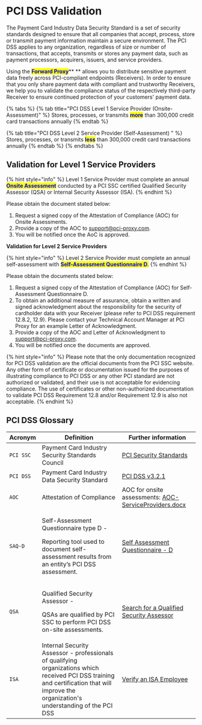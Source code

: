 # PCI DSS Validation

The Payment Card Industry Data Security Standard is a set of security standards designed to ensure that all companies that accept, process, store or transmit payment information maintain a secure environment. The PCI DSS applies to any organization, regardless of size or number of transactions, that accepts, transmits or stores any payment data, such as payment processors, acquirers, issuers, and service providers.

Using the <mark style="color:blue;">**Forward Proxy**</mark>** ** allows you to distribute sensitive payment data freely across PCI-compliant endpoints (Receivers). In order to ensure that you only share payment data with compliant and trustworthy Receivers, we help you to validate the compliance status of the respectively third-party Receiver to ensure continued protection of your customers' payment data.



{% tabs %}
{% tab title="PCI DSS Level 1 Service Provider (Onsite-Assessment)" %}
Stores, processes, or transmits <mark style="color:blue;">**more**</mark> than 300,000 credit card transactions annually
{% endtab %}

{% tab title="PCI DSS Level 2 Service Provider (Self-Assessment)    " %}
Stores, processes, or transmits <mark style="color:blue;">**less**</mark> than 300,000 credit card transactions annually
{% endtab %}
{% endtabs %}

## **Validation for Level 1 Service Providers**

{% hint style="info" %}
Level 1 Service Provider must complete an annual <mark style="color:blue;">**Onsite Assessment**</mark> <mark style="color:blue;"></mark><mark style="color:blue;"></mark> conducted by a PCI SSC certified Qualified Security Assessor (QSA) or Internal Security Assessor (ISA).&#x20;
{% endhint %}

Please obtain the document stated below:

1. Request a signed copy of the Attestation of Compliance (AOC) for Onsite Assessments.
2. Provide a copy of the AOC to support@pci-proxy.com.
3. You will be notified once the AoC is approved.

**Validation for Level 2 Service Providers**


{% hint style="info" %}
Level 2 Service Provider must complete an annual self-assessment with <mark style="color:blue;">**Self-Assessment Questionnaire D**</mark><mark style="color:blue;">.</mark>
{% endhint %}

Please obtain the documents stated below:&#x20;

1. Request a signed copy of the Attestation of Compliance (AOC) for Self-Assessment Questionnaire D.
2. To obtain an additional measure of assurance, obtain a written and signed acknowledgment about the responsibility for the security of cardholder data with your Receiver (please refer to PCI DSS requirement 12.8.2, 12.9). Please contact your Technical Account Manager at PCI Proxy for an example Letter of Acknowledgment.&#x20;
3. Provide a copy of the AOC and Letter of Acknowledgment to support@pci-proxy.com.
4. You will be notified once the documents are approved.

{% hint style="info" %}
Please note that the only documentation recognized for PCI DSS validation are the official documents from the PCI SSC website. Any other form of certificate or documentation issued for the purposes of illustrating compliance to PCI DSS or any other PCI standard are not authorized or validated, and their use is not acceptable for evidencing compliance. The use of certificates or other non-authorized documentation to validate PCI DSS Requirement 12.8 and/or Requirement 12.9 is also not acceptable.
{% endhint %}

## PCI DSS Glossary

| Acronym   | Definition                                                                                                                                                                                 | Further information                                                                                                                                                                   |
| --------- | ------------------------------------------------------------------------------------------------------------------------------------------------------------------------------------------ | ------------------------------------------------------------------------------------------------------------------------------------------------------------------------------------- |
| `PCI SSC` | Payment Card Industry Security Standards Council                                                                                                                                           | [PCI Security Standards](https://www.pcisecuritystandards.org/)                                                                                                                       |
| `PCI DSS` | Payment Card Industry Data Security Standard                                                                                                                                               | [PCI DSS v3.2.1](https://www.pcisecuritystandards.org/documents/PCI\_DSS\_v3-2-1.pdf?agreement=true)                                                                                  |
| `AOC`     | Attestation of Compliance                                                                                                                                                                  | AOC for onsite assessments: [AOC-ServiceProviders.docx](https://www.pcisecuritystandards.org/documents/PCI-DSS-v3\_2\_1-AOC-ServiceProviders.docx?agreement=true\&time=1595506976845) |
| `SAQ-D`   | <p>Self-Assessment Questionnaire type D - </p><p>Reporting tool used to document self-assessment results from an entity’s PCI DSS assessment. </p>                                         | [Self Assessment Questionnaire - D](https://www.pcisecuritystandards.org/documents/PCI-DSS-v3\_2\_1-SAQ-D\_ServiceProvider.pdf?agreement=true\&time=1595503662823)                    |
| `QSA`     | <p>Qualified Security Assessor - </p><p>QSAs are qualified by PCI SSC to perform PCI DSS on-site assessments.</p>                                                                          | [Search for a Qualified Security Assessor](https://www.pcisecuritystandards.org/assessors\_and\_solutions/qualified\_security\_assessors)                                             |
| `ISA`     | Internal Security Assessor - professionals of qualifying organizations which received PCI DSS training and certification that will improve the organization's understanding of the PCI DSS | [Verify an ISA Employee](https://www.pcisecuritystandards.org/assessors\_and\_solutions/internal\_security\_assessors)                                                                |

